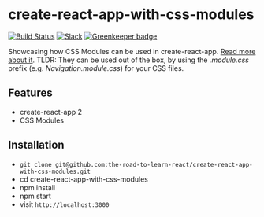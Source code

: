 # create-react-app-with-css-modules

[![Build Status](https://travis-ci.org/the-road-to-learn-react/create-react-app-with-css-modules.svg?branch=master)](https://travis-ci.org/the-road-to-learn-react/create-react-app-with-css-modules) [![Slack](https://slack-the-road-to-learn-react.wieruch.com/badge.svg)](https://slack-the-road-to-learn-react.wieruch.com/) [![Greenkeeper badge](https://badges.greenkeeper.io/the-road-to-learn-react/create-react-app-with-css-modules.svg)](https://greenkeeper.io/)

Showcasing how CSS Modules can be used in create-react-app. [Read more about it](https://www.robinwieruch.de/create-react-app-css-modules). TLDR: They can be used out of the box, by using the *.module.css* prefix (e.g. *Navigation.module.css*) for your CSS files.

## Features

* create-react-app 2
* CSS Modules

## Installation

* `git clone git@github.com:the-road-to-learn-react/create-react-app-with-css-modules.git`
* cd create-react-app-with-css-modules
* npm install
* npm start
* visit `http://localhost:3000`
